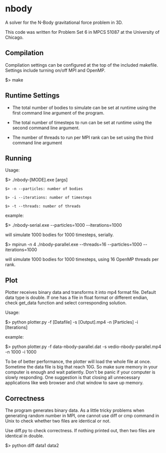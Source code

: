 # nbody
A solver for the N-Body gravitational force problem in 3D.

This code was written for Problem Set 6 in
MPCS 51087 at the University of Chicago.

## Compilation
Compilation settings can be configured at the top of the included makefile.
Settings include turning on/off MPI and OpenMP.

$> make

## Runtime Settings

- The total number of bodies to simulate can be set at runtime using the first
command line argument of the program.

- The total number of timesteps to run can be set at runtime using the second
command line argument.

- The number of threads to run per MPI rank can be set using the third
command line argument

## Running
Usage:

$> ./nbody-[MODE].exe [args]

	$> -n --particles: number of bodies

	$> -i --iterations: number of timesteps

	$> -t --threads: number of threads

example:

$> ./nbody-serial.exe --particles=1000 --iterations=1000

will simulate 1000 bodies for 1000 timesteps, serially.

$> mpirun -n 4 ./nbody-parallel.exe --threads=16 --particles=1000 --iterations=1000

will simulate 1000 bodies for 1000 timesteps, using 16 OpenMP threads per rank.

## Plot
Plotter receives binary data and transforms it into mp4 format file. Default data type is double. If one has a file in float format or different endian, check get_data function and select corresponding solution.

Usage:

$> python plotter.py -f [Datafile] -s [Output].mp4 -n [Particles] -i [Iterations]

example:

$> python plotter.py -f data-nbody-parallel.dat -s vedio-nbody-parallel.mp4 -n 1000 -i 1000

To be of better performance, the plotter will load the whole file at once. Sometime the data file is big that reach 10G. So make sure memory in your computer is enough and wait patiently. Don't be panic if your computer is slowly responding. One suggestion is that closing all unnecessary applications like web browser and chat window to save up memory.

## Correctness
The program generates binary data. As a little tricky problems when generating random number in MPI, one cannot use diff or cmp command in Unix to check whether two files are identical or not.

Use diff.py to check correctness. If nothing printed out, then two files are identical in double.

$> python diff data1 data2
